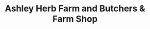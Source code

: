 ---
title: "Ashley Herb Farm and Butchers & Farm Shop"
url: /ashley/ashley-herb-farm-and-butchers-und-farm-shop/
shop: Hofladen
---